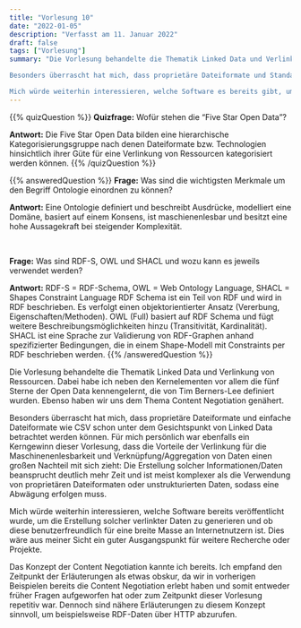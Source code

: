 ```yaml
---
title: "Vorlesung 10"
date: "2022-01-05"
description: "Verfasst am 11. Januar 2022"
draft: false
tags: ["Vorlesung"]
summary: "Die Vorlesung behandelte die Thematik Linked Data und Verlinkung von Ressourcen. Dabei habe ich neben den Kernelementen vor allem die fünf Sterne der Open Data kennengelernt, die von Tim Berners-Lee definiert wurden. Ebenso haben wir uns als Kurs dem Thema Content Negotiation genähert.

Besonders überrascht hat mich, dass proprietäre Dateiformate und Standarddateiformate wie CSV schon unter dem Gesichtspunkt von Linked Data betrachtet werden können. Für mich persönlich war ebenfalls ein Kerngewinn dieser Vorlesung, dass die Vorteile der Verlinkung für die Maschinenenlesbarkeit und Verknüpfung/Aggregation von Daten einen großen Nachteil mit sich zieht: Die Erstellung solcher Informationen/Daten beansprucht deutlich mehr Zeit und ist meist komplexer als die Verwendung von proprietären Dateiformaten oder unstrukturierten Daten. 

Mich würde weiterhin interessieren, welche Software es bereits gibt, um die Erstellung solcher verlinkter Daten zu generieren und ob diese für die breite Masse an Internetnutzern benutzerfreundlich ist. Dies wäre aus meiner Sicht ein guter Ausgangspunkt für weitere Recherche oder Projekte. Die Content Negotiation war mir bereits bekannt, leider fand ich die Stelle in der Vorlesung etwas fragwürdig, da wir in vorherigen Beispielen in diesem Modul bereits die Content Negotiation erlebt haben und dies entweder früher einige Fragezeichen aufgeworfen hat oder zum Zeitpunkt dieser Vorlesung Wiederholung war."
---
```


{{% quizQuestion %}}
**Quizfrage:** Wofür stehen die “Five Star Open Data”?

**Antwort:** Die Five Star Open Data bilden eine hierarchische Kategorisierungsgruppe nach denen Dateiformate bzw. Technologien hinsichtlich ihrer Güte für eine Verlinkung von Ressourcen kategorisiert werden können.
{{% /quizQuestion %}}

{{% answeredQuestion %}}
**Frage:** Was sind die wichtigsten Merkmale um den Begriff Ontologie einordnen zu können?

**Antwort:** Eine Ontologie definiert und beschreibt Ausdrücke, modelliert eine Domäne, basiert auf einem Konsens, ist maschienenlesbar und besitzt eine hohe Aussagekraft bei steigender Komplexität.

 

**Frage:** Was sind RDF-S, OWL und SHACL und wozu kann es jeweils verwendet werden?

**Antwort:** RDF-S = RDF-Schema, OWL = Web Ontology Language, SHACL = Shapes Constraint Language
RDF Schema ist ein Teil von RDF und wird in RDF beschrieben. Es verfolgt einen objektorientierter Ansatz (Vererbung, Eigenschaften/Methoden). OWL (Full) basiert auf RDF Schema und fügt weitere Beschreibungsmöglichkeiten hinzu (Transitivität, Kardinalität). SHACL ist eine Sprache zur Validierung von RDF-Graphen anhand spezifizierter Bedingungen, die in einem Shape-Modell mit Constraints per RDF beschrieben werden.
{{% /answeredQuestion %}}

Die Vorlesung behandelte die Thematik Linked Data und Verlinkung von Ressourcen. Dabei habe ich neben den Kernelementen vor allem die fünf Sterne der Open Data kennengelernt, die von Tim Berners-Lee definiert wurden. Ebenso haben wir uns dem Thema Content Negotiation genähert.


Besonders überrascht hat mich, dass proprietäre Dateiformate und einfache Dateiformate wie CSV schon unter dem Gesichtspunkt von Linked Data betrachtet werden können. Für mich persönlich war ebenfalls ein Kerngewinn dieser Vorlesung, dass die Vorteile der Verlinkung für die Maschinenenlesbarkeit und Verknüpfung/Aggregation von Daten einen großen Nachteil mit sich zieht: Die Erstellung solcher Informationen/Daten beansprucht deutlich mehr Zeit und ist meist komplexer als die Verwendung von proprietären Dateiformaten oder unstrukturierten Daten, sodass eine Abwägung erfolgen muss.

Mich würde weiterhin interessieren, welche Software bereits veröffentlicht wurde, um die Erstellung solcher verlinkter Daten zu generieren und ob diese benutzerfreundlich  für eine breite Masse an Internetnutzern ist. Dies wäre aus meiner Sicht ein guter Ausgangspunkt für weitere Recherche oder Projekte. 

Das Konzept der Content Negotiation kannte ich bereits. Ich empfand den Zeitpunkt der Erläuterungen als etwas obskur, da wir in vorherigen Beispielen bereits die Content Negotiation erlebt haben und somit entweder früher Fragen aufgeworfen hat oder zum Zeitpunkt dieser Vorlesung repetitiv war. Dennoch sind nähere Erläuterungen zu diesem Konzept sinnvoll, um beispielsweise RDF-Daten über HTTP abzurufen.
